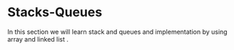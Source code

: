 # Stacks-Queues
In this section we will learn stack and queues and implementation by using array and linked list .
